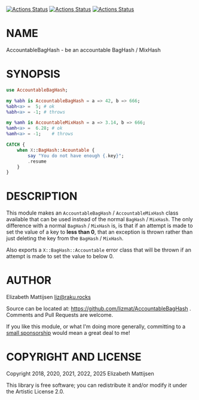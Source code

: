 [![Actions Status](https://github.com/lizmat/AccountableBagHash/actions/workflows/linux.yml/badge.svg)](https://github.com/lizmat/AccountableBagHash/actions) [![Actions Status](https://github.com/lizmat/AccountableBagHash/actions/workflows/macos.yml/badge.svg)](https://github.com/lizmat/AccountableBagHash/actions) [![Actions Status](https://github.com/lizmat/AccountableBagHash/actions/workflows/windows.yml/badge.svg)](https://github.com/lizmat/AccountableBagHash/actions)

NAME
====

AccountableBagHash - be an accountable BagHash / MixHash

SYNOPSIS
========

```raku
use AccountableBagHash;

my %abh is AccountableBagHash = a => 42, b => 666;
%abh<a> =  5; # ok
%abh<a> = -1; # throws

my %amh is AccountableMixHash = a => 3.14, b => 666;
%amh<a> =  6.28; # ok
%amh<a> = -1;    # throws

CATCH {
    when X::BagHash::Acountable {
        say "You do not have enough {.key}";
        .resume
    }
}
```

DESCRIPTION
===========

This module makes an `AccountableBagHash` / `AccountableMixHash` class available that can be used instead of the normal `BagHash` / `MixHash`. The only difference with a normal `BagHash` / `MixHash` is, is that if an attempt is made to set the value of a key to **less than 0**, that an exception is thrown rather than just deleting the key from the `BagHash` / `MixHash`.

Also exports a `X::BagHash::Accountable` error class that will be thrown if an attempt is made to set the value to below 0.

AUTHOR
======

Elizabeth Mattijsen <liz@raku.rocks>

Source can be located at: https://github.com/lizmat/AccountableBagHash . Comments and Pull Requests are welcome.

If you like this module, or what I'm doing more generally, committing to a [small sponsorship](https://github.com/sponsors/lizmat/) would mean a great deal to me!

COPYRIGHT AND LICENSE
=====================

Copyright 2018, 2020, 2021, 2022, 2025 Elizabeth Mattijsen

This library is free software; you can redistribute it and/or modify it under the Artistic License 2.0.

